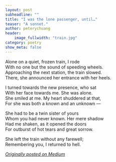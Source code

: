 ```yaml
---
layout: post
subheadline: ""
title: "I was the lone passenger, until…"
teaser: "A sonnet."
author: peterychuang
header:
    image_fullwidth: "train.jpg"
category: poetry
show_meta: false
---
```

Alone on a quiet, frozen train, I rode  
With no one but the sound of speeding wheels.  
Approaching the next station, the train slowed.  
There, she announced her entrance with her heels.  

I turned towards the new presence, who sat  
With her face towards me. She was alone.  
She smiled at me. My heart shuddered at that,  
For she was both a known and an unknown —  

She had to be a twin sister of yours  
Whom you had never known. Her mere shadow  
Had me shaken, as it opened the doors  
For outburst of hot tears and great sorrow.  

She left the train without any farewell;  
Remembering you, I returned to hell.  

<em>[Originally posted on Medium][1]</em>

[1]: //medium.com/the-coffeelicious/i-was-the-lone-passenger-until-fec069b24503#.ntlaa1tkn

